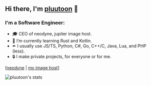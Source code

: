 ## Hi there, I'm [pluutoon](https://pluutoon.me) 👋 

### I'm a Software Engineer:

- 🎓 CEO of neodyne, jupiter image host.
- 🧠 I’m currently learning Rust and Kotlin.
- ✒ I usually use JS/TS, Python, C#, Go, C++/C, Java, Lua, and PHP (less).
- 🔒 I make private projects, for everyone or for me.

[[neodyne](https://neodyne.xyz) | [my image host](https://jupiter.pics)]

![pluutoon's stats](https://github-readme-stats.vercel.app/api?username=pluutoon&theme=tokyonight&count_private=true&show_icons=true)
